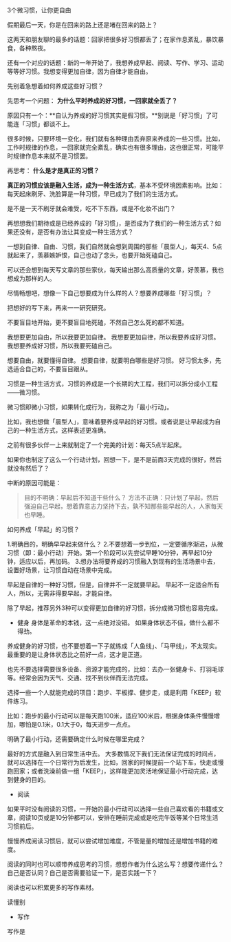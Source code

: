 3个微习惯，让你更自由

假期最后一天，你是在回来的路上还是堵在回来的路上？

这两天和朋友聊的最多的话题：回家把很多好习惯都丢了；在家作息紊乱，暴饮暴食，各种熬夜。

还有一个对应的话题：新的一年开始了，我想养成早起、阅读、写作、学习、运动等等好习惯。我想变得更加自律，因为自律才能自由。

先别着急想着如何养成这些好习惯？

先思考一个问题：
**为什么平时养成的好习惯，一回家就全丢了？**

原因只有一个：**自认为养成的好习惯其实是假习惯。**别说是「好习惯」了可能连「习惯」都谈不上。

很多时候，只要环境一变化，我们就有各种理由丢弃原来养成的一些习惯。比如，工作时规律的作息，一回家就完全紊乱，确实也有很多理由，这也很正常，可能平时规律作息本来就不是习惯罢。

再思考：
**什么是才是真正的习惯？**

**真正的习惯应该是融入生活，成为一种生活方式**，基本不受环境因素影响。比如：每天起床刷牙、洗脸算是一种习惯，早已成为了我们的生活方式。

是不是一天不刷牙就会难受，吃不下东西，或是不化妆不出门？

再想想我们期待或是已经养成的「好习惯」，是否成为了我们的一种生活方式？如果还没有，是否有办法让其变成一种生活方式？

一想到自律、自由、习惯，我们自然就会想到周围的那些「晨型人」，每天4、5点就起来了，羡慕嫉妒恨，自己也动了念头，也要开始死磕自己。

可以还会想到每天写文章的那些家伙，每天输出那么高质量的文章，好羡慕，我也想成为那样的人。

尽情畅想吧，想像一下自己想要成为什么样的人？想要养成哪些「好习惯」？

把想好的写下来，再来一一研究研究。

不要盲目地开始，更不要盲目地死磕，不然自己怎么死的都不知道。

我想要更加自由，所以我要更加自律。
我想要更加自律，所以我要养成好习惯。
我想要养成好习惯，所以我要死磕自己。

想要自由，就要懂得自律。
想要自律，就要明白哪些是好习惯。
好习惯太多，先选适合自己的，不要盲目跟从。

习惯是一种生活方式，习惯的养成是一个长期的大工程，我们可以拆分成小工程——微习惯。

微习惯即微小习惯，如果转化成行为，我称之为「最小行动」。

比如，我也想做「晨型人」，意味着要养成早起的好习惯。或者说是让早起成为自己的一种生活方式，这样表述更准确。

之前有很多伙伴一上来就制定了一个完美的计划：每天5点半起床。

如果你也制定了这么一个行动计划，回想一下，是不是前面3天完成的很好，然后就没有然后了？

中断的原因可能是：
>目的不明确：早起后不知道干些什么？
> 方法不正确：只计划了早起，然后强迫自己早起，想着靠意志力坚持下去，孰不知那些能早起的人，人家每天也早睡。

如何养成「早起」的习惯？

1.明确目的，明确早早起来做什么？
2.不要想着一步到位，一定要循序渐进，从微习惯（即：最小行动）开始。第一个阶段可以先尝试早睡10分钟，再早起10分钟，适应以后，再加码。
3.想办法将要养成的习惯融入到现有的生活场景中去，设置好场景，让习惯自动在场景中完成。

早起是自律的一种好习惯，但是，自律并不一定就要早起。
早起不一定适合所有人，所以，无需非得要早起，才能自律。

除了早起，推荐另外3种可以变得更加自律的好习惯，拆分成微习惯也容易完成。

- 健身
身体是革命的本钱，这一点绝对没错。
如果身体状态不佳，做什么都不得劲。

养成健身的好习惯，也不要想着一下子就练成「人鱼线」、「马甲线」，不太现实。最重要的是让身体状态比之前好一点，这才是正道。

也先不要选择需要很多设备、资源才能完成的，比如：去办一张健身卡、打羽毛球等。经常会因为天气、交通、找不到伙伴而无法完成。

选择一些一个人就能完成的项目：跑步、平板撑、健步走，或是利用「KEEP」软件练习。

比如：跑步的最小行动可以是每天跑100米，适应100米后，根据身体条件慢慢增加，哪怕是0.1米，0.1大于0，每天进步一点点。

明确了最小行动，还需要确定什么时候在哪里完成？

最好的方式是融入到日常生活中去。
大多数情况下我们无法保证完成的时间点，就可以选择在一个日常行为后发生，比如，回家的时候提前一个站下车，快走或慢跑回家；或者洗澡前做一组「KEEP」，这样能更加灵活地保证最小行动完成，达到健身的目的。

- 阅读

如果平时没有阅读的习惯，一开始的最小行动可以选择一些自己喜欢看的书籍或文章，阅读10页或是10分钟都可以，安排在睡前完成或是吃完午饭等某个日常生活习惯前后。

慢慢养成阅读习惯后，就可以尝试增加难度，不管是量的增加还是增加书籍的难度。

阅读的同时也可以顺带养成思考的习惯，想想作者为什么这么写？想要传递什么？自己是否认同？自己是否需要验证一下，是否实践一下？

阅读也可以积累更多的写作素材。

读懂别

- 写作

写作是





